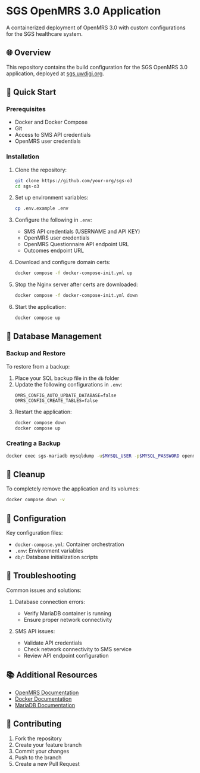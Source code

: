 # SGS OpenMRS 3.0 Application

A containerized deployment of OpenMRS 3.0 with custom configurations for the SGS healthcare system.

## 🌐 Overview

This repository contains the build configuration for the SGS OpenMRS 3.0 application, deployed at [sgs.uwdigi.org](http://sgs.uwdigi.org/).

## 🚀 Quick Start

### Prerequisites

- Docker and Docker Compose
- Git
- Access to SMS API credentials
- OpenMRS user credentials

### Installation

1. Clone the repository:
   ```bash
   git clone https://github.com/your-org/sgs-o3
   cd sgs-o3
   ```

2. Set up environment variables:
   ```bash
   cp .env.example .env
   ```

3. Configure the following in `.env`:
   - SMS API credentials (USERNAME and API KEY)
   - OpenMRS user credentials
   - OpenMRS Questionnaire API endpoint URL
   - Outcomes endpoint URL

4. Download and configure domain certs:
   ```bash
   docker compose -f docker-compose-init.yml up
   ```

5. Stop the Nginx server after certs are downloaded:
   ```bash
   docker compose -f docker-compose-init.yml down
   ```
   
4. Start the application:
   ```bash
   docker compose up
   ```
## 💾 Database Management

### Backup and Restore

To restore from a backup:

1. Place your SQL backup file in the `db` folder
2. Update the following configurations in `.env`:
   ```env
   OMRS_CONFIG_AUTO_UPDATE_DATABASE=false
   OMRS_CONFIG_CREATE_TABLES=false
   ```
3. Restart the application:
   ```bash
   docker compose down
   docker compose up
   ```

### Creating a Backup

```bash
docker exec sgs-mariadb mysqldump -u$MYSQL_USER -p$MYSQL_PASSWORD openmrs > backup_$(date +%Y%m%d).sql
```

## 🧹 Cleanup

To completely remove the application and its volumes:

```bash
docker compose down -v
```

## 🔧 Configuration

Key configuration files:
- `docker-compose.yml`: Container orchestration
- `.env`: Environment variables
- `db/`: Database initialization scripts

## 🛟 Troubleshooting

Common issues and solutions:

1. Database connection errors:
   - Verify MariaDB container is running
   - Ensure proper network connectivity

2. SMS API issues:
   - Validate API credentials
   - Check network connectivity to SMS service
   - Review API endpoint configuration

## 📚 Additional Resources

- [OpenMRS Documentation](https://wiki.openmrs.org/)
- [Docker Documentation](https://docs.docker.com/)
- [MariaDB Documentation](https://mariadb.org/documentation/)

## 🤝 Contributing

1. Fork the repository
2. Create your feature branch
3. Commit your changes
4. Push to the branch
5. Create a new Pull Request
